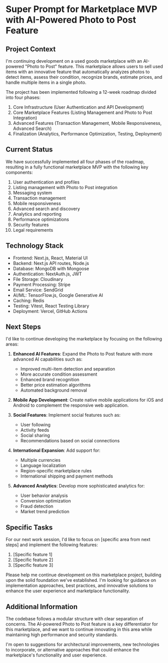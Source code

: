 # Super Prompt for Marketplace MVP with AI-Powered Photo to Post Feature

## Project Context

I'm continuing development on a used goods marketplace with an AI-powered "Photo to Post" feature. This marketplace allows users to sell used items with an innovative feature that automatically analyzes photos to detect items, assess their condition, recognize brands, estimate prices, and handle multiple items in a single photo.

The project has been implemented following a 12-week roadmap divided into four phases:
1. Core Infrastructure (User Authentication and API Development)
2. Core Marketplace Features (Listing Management and Photo to Post Integration)
3. Advanced Features (Transaction Management, Mobile Responsiveness, Advanced Search)
4. Finalization (Analytics, Performance Optimization, Testing, Deployment)

## Current Status

We have successfully implemented all four phases of the roadmap, resulting in a fully functional marketplace MVP with the following key components:

1. User authentication and profiles
2. Listing management with Photo to Post integration
3. Messaging system
4. Transaction management
5. Mobile responsiveness
6. Advanced search and discovery
7. Analytics and reporting
8. Performance optimizations
9. Security features
10. Legal requirements

## Technology Stack

- Frontend: Next.js, React, Material UI
- Backend: Next.js API routes, Node.js
- Database: MongoDB with Mongoose
- Authentication: NextAuth.js, JWT
- File Storage: Cloudinary
- Payment Processing: Stripe
- Email Service: SendGrid
- AI/ML: TensorFlow.js, Google Generative AI
- Caching: Redis
- Testing: Vitest, React Testing Library
- Deployment: Vercel, GitHub Actions

## Next Steps

I'd like to continue developing the marketplace by focusing on the following areas:

1. **Enhanced AI Features**: Expand the Photo to Post feature with more advanced AI capabilities such as:
   - Improved multi-item detection and separation
   - More accurate condition assessment
   - Enhanced brand recognition
   - Better price estimation algorithms
   - Automated background removal

2. **Mobile App Development**: Create native mobile applications for iOS and Android to complement the responsive web application.

3. **Social Features**: Implement social features such as:
   - User following
   - Activity feeds
   - Social sharing
   - Recommendations based on social connections

4. **International Expansion**: Add support for:
   - Multiple currencies
   - Language localization
   - Region-specific marketplace rules
   - International shipping and payment methods

5. **Advanced Analytics**: Develop more sophisticated analytics for:
   - User behavior analysis
   - Conversion optimization
   - Fraud detection
   - Market trend prediction

## Specific Tasks

For our next work session, I'd like to focus on [specific area from next steps] and implement the following features:

1. [Specific feature 1]
2. [Specific feature 2]
3. [Specific feature 3]

Please help me continue development on this marketplace project, building upon the solid foundation we've established. I'm looking for guidance on implementation approaches, best practices, and innovative solutions to enhance the user experience and marketplace functionality.

## Additional Information

The codebase follows a modular structure with clear separation of concerns. The AI-powered Photo to Post feature is a key differentiator for this marketplace, and we want to continue innovating in this area while maintaining high performance and security standards.

I'm open to suggestions for architectural improvements, new technologies to incorporate, or alternative approaches that could enhance the marketplace's functionality and user experience.
